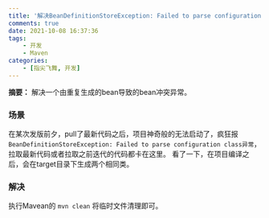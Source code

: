 ```yaml
---
title: '解决BeanDefinitionStoreException: Failed to parse configuration class异常'
comments: true
date: 2021-10-08 16:37:36
tags:
    - 开发
    - Maven
categories:
    - [指尖飞舞, 开发]
---
```

__摘要：__
解决一个由重复生成的bean导致的bean冲突异常。
<!-- more -->

### 场景
在某次发版前夕，pull了最新代码之后，项目神奇般的无法启动了，疯狂报 `BeanDefinitionStoreException: Failed to parse configuration class异常`，拉取最新代码或者拉取之前迭代的代码都卡在这里。
看了一下，在项目编译之后，会在target目录下生成两个相同类。

### 解决
执行Mavean的 `mvn clean` 将临时文件清理即可。
